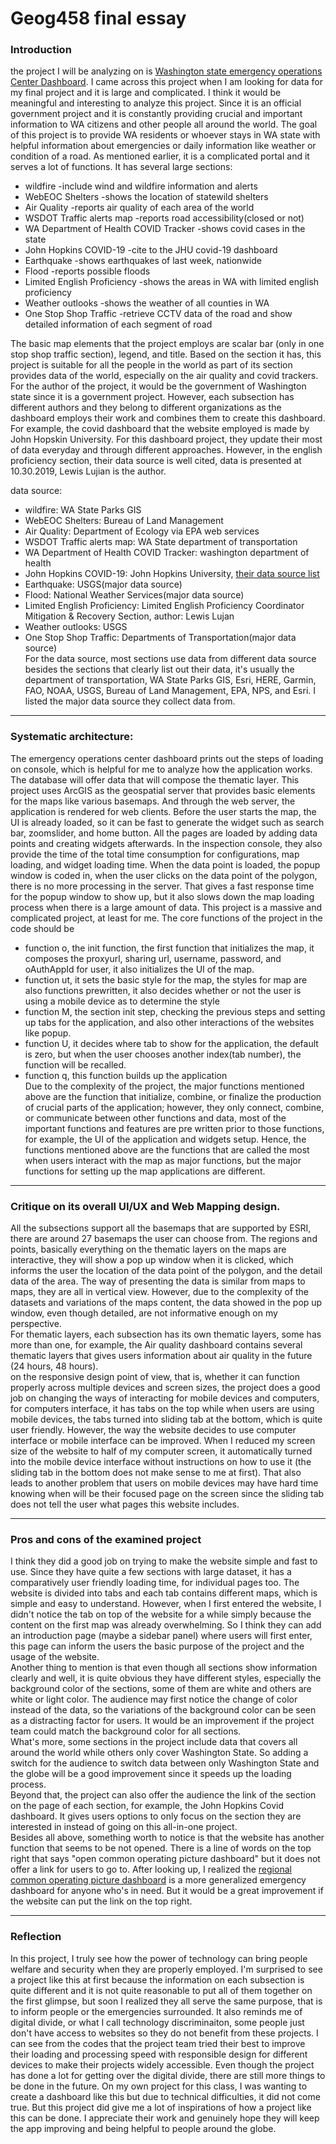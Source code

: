# Geog458 final essay

### Introduction<br/>
   the project I will be analyzing on is [Washington state emergency operations Center Dashboard](https://waseocgis.maps.arcgis.com/apps/MapSeries/index.html?appid=84b17c2a2af8487f97a244b6126834c2). I came across this project when I am looking for data for my final project and it is large and complicated. I think it would be meaningful and interesting to analyze this project. Since it is an official government project and it is constantly providing crucial and important information to WA citizens and other people all around the world. 
   The goal of this project is to provide WA residents or whoever stays in WA state with helpful information about emergencies or daily information like weather or condition of a road. As mentioned earlier, it is a complicated portal and it serves a lot of functions. It has several large sections: 
   - wildfire -include wind and wildfire information and alerts
   - WebEOC Shelters -shows the location of statewild shelters
   - Air Quality -reports air quality of each area of the world
   - WSDOT Traffic alerts map -reports road accessibility(closed or not)
   - WA Department of Health COVID Tracker -shows covid cases in the state
   - John Hopkins COVID-19 -cite to the JHU covid-19 dashboard
   - Earthquake -shows earthquakes of last week, nationwide
   - Flood -reports possible floods
   - Limited English Proficiency -shows the areas in WA with limited english proficiency
   - Weather outlooks -shows the weather of all counties in WA
   - One Stop Shop Traffic -retrieve CCTV data of the road and show detailed information of each segment of road

The basic map elements that the project employs are scalar bar (only in one stop shop traffic section), legend, and title.
Based on the section it has, this project is suitable for all the people in the world as part of its section provides data of the world, especially on the air quality and covid trackers. For the author of the project, it would be the government of Washington state since it is a government project. However, each subsection has different authors and they belong to different organizations as the dashboard employs their work and combines them to create this dashboard. For example, the covid dashboard that the website employed is made by John Hopskin University.
For this dashboard project, they update their most of data everyday and through different approaches. However, in the english proficiency section, their data source is well cited, data is presented at 10.30.2019, Lewis Lujian is the author.

data source:
- wildfire: WA State Parks GIS
- WebEOC Shelters:  Bureau of Land Management
- Air Quality: Department of Ecology via EPA web services
- WSDOT Traffic alerts map: WA State department of transportation
- WA Department of Health COVID Tracker: washington department of health
- John Hopkins COVID-19: John Hopkins University, [their data source list](https://github.com/CSSEGISandData/COVID-19/blob/master/README.md)
- Earthquake: USGS(major data source)
- Flood: National Weather Services(major data source)
- Limited English Proficiency: Limited English Proficiency Coordinator Mitigation & Recovery Section, author: Lewis Lujan
- Weather outlooks: USGS
- One Stop Shop Traffic: Departments of Transportation(major data source)<br/>
For the data source, most sections use data from different data source besides the sections that clearly list out their data, it's usually the department of transportation, WA State Parks GIS, Esri, HERE, Garmin, FAO, NOAA, USGS, Bureau of Land Management, EPA, NPS, and Esri. I listed the major data source they collect data from. 


----------
### Systematic architecture:
The emergency operations center dashboard prints out the steps of loading on console, which is helpful for me to analyze how the application works.
The database will offer data that will compose the thematic layer. This project uses ArcGIS as the geospatial server that provides basic elements for the maps like various basemaps. And through the web server, the application is rendered for web clients.
Before the user starts the map, the UI is already loaded, so it can be fast to generate the widget such as search bar, zoomslider, and home button. All the pages are loaded by adding data points and creating widgets afterwards. In the inspection console, they also provide the time of the total time consumption for configurations, map loading, and widget loading time. When the data point is loaded, the popup window is coded in, when the user clicks on the data point of the polygon, there is no more processing in the server. That gives a fast response time for the popup window to show up, but it also slows down the map loading process when there is a large amount of data.
This project is a massive and complicated project, at least for me. The core functions of the project in the code should be 
- function o, the init function, the first function that initializes the map, it composes the proxyurl, sharing url, username, password, and oAuthAppId for user, it also initializes the UI of the map.
- function ut, it sets the basic style for the map, the styles for map are also functions prewritten, it also decides whether or not the user is using a mobile device as to determine the style
- function M, the section init step, checking the previous steps and setting up tabs for the application, and also other interactions of the websites like popup.
- function U, it decides where tab to show for the application, the default is zero, but when the user chooses another index(tab number), the function will be recalled.
- function q, this function builds up the application <br/>
Due to the complexity of the project, the major functions mentioned above are the function that initialize, combine, or finalize the production of crucial parts of the application; however, they only connect, combine, or communicate between other functions and data, most of the important functions and features are pre written prior to those functions, for example, the UI of the application and widgets setup. Hence, the functions mentioned above are the functions that are called the most when users interact with the map as major functions, but the major functions for setting up the map applications are different. 


---------

### Critique on its overall UI/UX and Web Mapping design.
All the subsections support all the basemaps that are supported by ESRI, there are around 27 basemaps the user can choose from. The regions and points, basically everything on the thematic layers on the maps are interactive, they will show a pop up window when it is clicked, which informs the user the location of the data point of the polygon, and the detail data of the area. The way of presenting the data is similar from maps to maps, they are all in vertical view. However, due to the complexity of the datasets and variations of the maps content, the data showed in the pop up window, even though detailed, are not informative enough on my perspective.<br/>
For thematic layers, each subsection has its own thematic layers, some has more than one, for example, the Air quality dashboard contains several thematic layers that gives users information about air quality in the future (24 hours, 48 hours).<br/>
on the responsive design point of view, that is, whether it can function properly across multiple devices and screen sizes, the project does a good job on changing the ways of interacting for mobile devices and computers, for computers interface, it has tabs on the top while when users are using mobile devices, the tabs turned into sliding tab at the bottom, which is quite user friendly. However, the way the website decides to use computer interface or mobile interface can be improved. When I reduced my screen size of the website to half of my computer screen, it automatically turned into the mobile device interface without instructions on how to use it (the sliding tab in the bottom does not make sense to me at first). That also leads to another problem that users on mobile devices may have hard time knowing when will be their focused page on the screen since the sliding tab does not tell the user what pages this website includes. <br/>


------
### Pros and cons of the examined project
I think they did a good job on trying to make the website simple and fast to use. Since they have quite a few sections with large dataset, it has a comparatively user friendly loading time, for individual pages too. The website is divided into tabs and each tab contains different maps, which is simple and easy to understand. However, when I first entered the website, I didn't notice the tab on top of the website for a while simply because the content on the first map was already overwhelming. So I think they can add an introduction page (maybe a sidebar panel) where users will first enter, this page can inform the users the basic purpose of the project and the usage of the website. <br/>
Another thing to mention is that even though all sections show information clearly and well, it is quite obvious they have different styles, especially the background color of the sections, some of them are white and others are white or light color. The audience may first notice the change of color instead of the data, so the variations of the background color can be seen as a distracting factor for users. It would be an improvement if the project team could match the background color for all sections.<br/> 
What's more, some sections in the project include data that covers all around the world while others only cover Washington State. So adding a switch for the audience to switch data between only Washington State and the globe will be a good improvement since it speeds up the loading process. <br/>
Beyond that, the project can also offer the audience the link of the section on the page of each section, for example, the John Hopkins Covid dashboard. It gives users options to only focus on the section they are interested in instead of going on this all-in-one project.<br/>
Besides all above, something worth to notice is that the website has another function that seems to be not opened. There is a line of words on the top right that says "open common operating picture dashboard" but it does not offer a link for users to go to. After looking up, I realized the [regional common operating picture dashboard](https://risp-cusec.opendata.arcgis.com/datasets/68b0b267a23c4210af94f262880b2800) is a more generalized emergency dashboard for anyone who's in need. But it would be a great improvement if the website can put the link on the top right. <br/>


-------
### Reflection

In this project, I truly see how the power of technology can bring people welfare and security when they are properly employed. I'm surprised to see a project like this at first because the information on each subsection is quite different and it is not quite reasonable to put all of them together on the first glimpse, but soon I realized they all serve the same purpose, that is to inform people or the emergencies surrounded. It also reminds me of digital divide, or what I call technology discriminaiton, some people just don't have access to websites so they do not benefit from these projects. I can see from the codes that the project team tried their best to improve their loading and processing speed with responsible design for different devices to make their projects widely accessible. Even though the project has done a lot for getting over the digital divide, there are still more things to be done in the future. On my own project for this class, I was wanting to create a dashboard like this but due to technical difficulties, it did  not come true. But this project did give me a lot of inspirations of how a project like this can be done. I appreciate their work and genuinely hope they will keep the app improving and being helpful to people around the globe.





